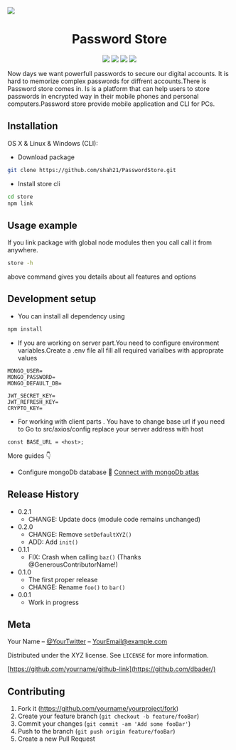 ![][header]


<h1 align="center">Password Store</h1>
<p align="center">
  
   <img src="https://img.shields.io/badge/react%20native-0.64-blue"/>
   <img src="https://img.shields.io/badge/node-javascript-green"/>
   <img src="https://img.shields.io/badge/typescript-4.1.5-%236E97CC"/>
   <img src="https://img.shields.io/badge/mongodb-v4.4-brightgreen"/>
</p>
 
<p>
Now days we want powerfull passwords to secure our digital accounts. It is hard to memorize complex passwords for diffrent accounts.There is Password store comes in. Is is a platform that can help users to store passwords in encrypted way in their mobile phones and personal computers.Password store provide mobile application and CLI for PCs.
</p>

## Installation

OS X & Linux & Windows (CLI): 
* Download package
```sh
git clone https://github.com/shah21/PasswordStore.git
```
* Install store cli
```sh
cd store
npm link
```

## Usage example

If you link package with global node modules then you call call it from anywhere.


```sh
store -h
```
above command gives you details about all features and options 

## Development setup

* You can install all dependency using 
```sh
npm install
```
* If you are working on server part.You need to configure environment variables.Create a .env file all fill all required varialbes with approprate values
```
MONGO_USER=
MONGO_PASSWORD=
MONGO_DEFAULT_DB=

JWT_SECRET_KEY=
JWT_REFRESH_KEY=
CRYPTO_KEY=
```
* For working with client parts . You have to change base url if you need to 
Go to src/axios/config replace your server address with host
```
const BASE_URL = <host>;
```
More guides 👇
* Configure mongoDb database 📖 [Connect with mongoDb atlas][mongo-conn]

## Release History

* 0.2.1
    * CHANGE: Update docs (module code remains unchanged)
* 0.2.0
    * CHANGE: Remove `setDefaultXYZ()`
    * ADD: Add `init()`
* 0.1.1
    * FIX: Crash when calling `baz()` (Thanks @GenerousContributorName!)
* 0.1.0
    * The first proper release
    * CHANGE: Rename `foo()` to `bar()`
* 0.0.1
    * Work in progress

## Meta

Your Name – [@YourTwitter](https://twitter.com/dbader_org) – YourEmail@example.com

Distributed under the XYZ license. See ``LICENSE`` for more information.

[https://github.com/yourname/github-link](https://github.com/dbader/)

## Contributing

1. Fork it (<https://github.com/yourname/yourproject/fork>)
2. Create your feature branch (`git checkout -b feature/fooBar`)
3. Commit your changes (`git commit -am 'Add some fooBar'`)
4. Push to the branch (`git push origin feature/fooBar`)
5. Create a new Pull Request

<!-- Markdown link & img dfn's -->
[mongo-conn]: https://www.mongodb.com/blog/post/quick-start-nodejs-mongodb--how-to-get-connected-to-your-database
[header]: screenshots/password_store_header.png

[mongo-conn]: https://www.mongodb.com/blog/post/quick-start-nodejs-mongodb--how-to-get-connected-to-your-database
[opensource-docs]: https://opensource.guide/how-to-contribute/
